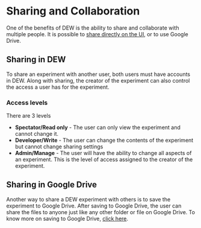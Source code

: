 # Sharing and Collaboration

One of the benefits of DEW is the ability to share and collaborate with multiple people. It is possible to [share directly on the UI](./experiment_page.md#share-to-user), or to use Google Drive.

## Sharing in DEW

To share an experiment with another user, both users must have accounts in DEW. Along with sharing, the creator of the experiment can also control the access a user has for the experiment.

### Access levels
There are 3 levels

* **Spectator/Read only** - The user can only view the experiment and cannot change it.
* **Developer/Write** - The user can change the contents of the experiment but cannot change sharing settings
* **Admin/Manage** - The user will have the ability to change all aspects of an experiment. This is the level of access assigned to the creator of the experiment.


## Sharing in Google Drive

Another way to share a DEW experiment with others is to save the experiment to Google Drive. After saving to Google Drive, the user can share the files to anyone just like any other folder or file on Google Drive. To know more on saving to Google Drive, [click here](./experiment_page.md#save-to-google-drive).

